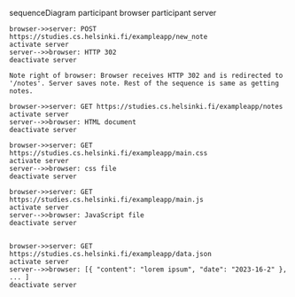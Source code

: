sequenceDiagram
    participant browser
    participant server
    
    browser->>server: POST https://studies.cs.helsinki.fi/exampleapp/new_note
    activate server
    server-->>browser: HTTP 302
    deactivate server

    Note right of browser: Browser receives HTTP 302 and is redirected to '/notes'. Server saves note. Rest of the sequence is same as getting notes.
    
    browser->>server: GET https://studies.cs.helsinki.fi/exampleapp/notes
    activate server
    server-->>browser: HTML document
    deactivate server
    
    browser->>server: GET https://studies.cs.helsinki.fi/exampleapp/main.css
    activate server
    server-->>browser: css file
    deactivate server
    
    browser->>server: GET https://studies.cs.helsinki.fi/exampleapp/main.js
    activate server
    server-->>browser: JavaScript file
    deactivate server
    
    
    browser->>server: GET https://studies.cs.helsinki.fi/exampleapp/data.json
    activate server
    server-->>browser: [{ "content": "lorem ipsum", "date": "2023-16-2" }, ... ]
    deactivate server
